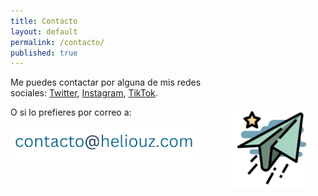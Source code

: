 ```yaml
---
title: Contacto
layout: default
permalink: /contacto/
published: true
---
```

<img align="right" src="/assets/images/plane.png" width="25%" style="padding-right:5%; padding-bottom:50px; padding-top:10%"/>

Me puedes contactar por alguna de mis redes sociales: [Twitter](https://twitter.com/Heliouz__), [Instagram](https://www.instagram.com/heliouz_/), [TikTok](https://www.tiktok.com/@heliouz_).

O si lo prefieres por correo a:

<img align="left" src="/assets/images/correu.png" width="300"/>

<br>

